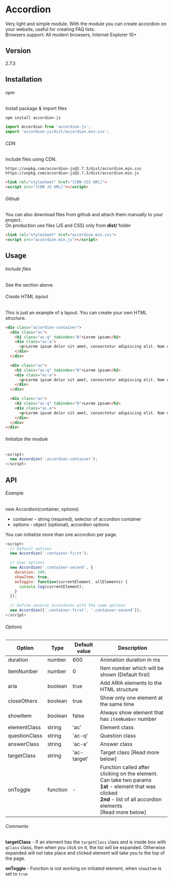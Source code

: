 # Accordion
Very light and simple module. With the module you can create accordion on your website, useful for creating FAQ lists.
<br> Browsers support: All modern browsers, Internet Explorer 10+

## Version
2.7.3

## Installation

###### npm
Install package & import files
```
npm install accordion-js
```

```javascript
import Accordion from 'accordion-js';
import 'accordion-js/dist/accordion.min.css';
```

###### CDN
Include files using CDN.

```
https://unpkg.com/accordion-js@2.7.3/dist/accordion.min.css
https://unpkg.com/accordion-js@2.7.3/dist/accordion.min.js
```

```html
<link rel="stylesheet" href="[CDN CSS URL]"> 
<script src="[CDN JS URL]"></script>
```

###### Github
You can also download files from github and attach them manually to your project. <br>
On production use files (JS and CSS) only from **dist/** folder

```html
<link rel="stylesheet" href="accordion.min.css"> 
<script src="accordion.min.js"></script>  
```

## Usage

###### Include files
See the section above.

###### Create HTML layout
This is just an example of a layout. You can create your own HTML structure.
```html
<div class="accordion-container">
  <div class="ac">
    <h2 class="ac-q" tabindex="0">Lorem ipsum</h2>
    <div class="ac-a">
      <p>Lorem ipsum dolor sit amet, consectetur adipiscing elit. Nam quis lacinia nibh.</p>
    </div>
  </div>

  <div class="ac">
    <h2 class="ac-q" tabindex="0">Lorem ipsum</h2>
    <div class="ac-a">
      <p>Lorem ipsum dolor sit amet, consectetur adipiscing elit. Nam quis lacinia nibh.</p>
    </div>
  </div>

  <div class="ac">
    <h2 class="ac-q" tabindex="0">Lorem ipsum</h2>
    <div class="ac-a">
      <p>Lorem ipsum dolor sit amet, consectetur adipiscing elit. Nam quis lacinia nibh.</p>
    </div>
  </div>
</div>
```

###### Initialize the module
```javascript
<script>
  new Accordion('.accordion-container');  
</script>
```

## API

###### Example
new Accordion(container, options)

* container - string (required), selector of accordion container 
* options - object (optional), accordion options

You can initialize more than one accordion per page.
```javascript
<script>
  // Default options
  new Accordion('.container-first');  

  // User options
  new Accordion('.container-second', {
    duration: 500,
    showItem: true,
    onToggle: function(currentElement, allElements) {
      console.log(currentElement);
    }
  }); 

  // Define several accordions with the same options
  new Accordion(['.container-first', '.container-second']); 
</script>
```

###### Options

| Option  | Type | Default value | Description |
| ----- | ----- | ----- | ----- |
| duration | number | 600 | Animation duration in ms |
| itemNumber | number | 0 | Item number which will be shown (Default first) |
| aria | boolean | true | Add ARIA elements to the HTML structure |
| closeOthers | boolean | true | Show only one element at the same time |
| showItem | boolean | false | Always show element that has `itemNumber` number |
| elementClass | string | 'ac' | Element class |
| questionClass | string | 'ac-q' | Question class |
| answerClass | string | 'ac-a' | Answer class |
| targetClass | string | 'ac-target' | Target class [Read more below] |
| onToggle | function | - | Function called after clicking on the element. Can take two params <br> **1st** - element that was clicked <br> **2nd** - list of all accordion elements <br> [Read more below]|

###### Comments

**targetClass** - If an element has the `targetClass` class and is inside box with `qClass` class, then when you click on it, the list will be expanded. Otherwise expanded will not take place and clicked element will take you to the top of the page.

**onToggle** - Function is not working on initiated element, when `showItem` is set to `true`